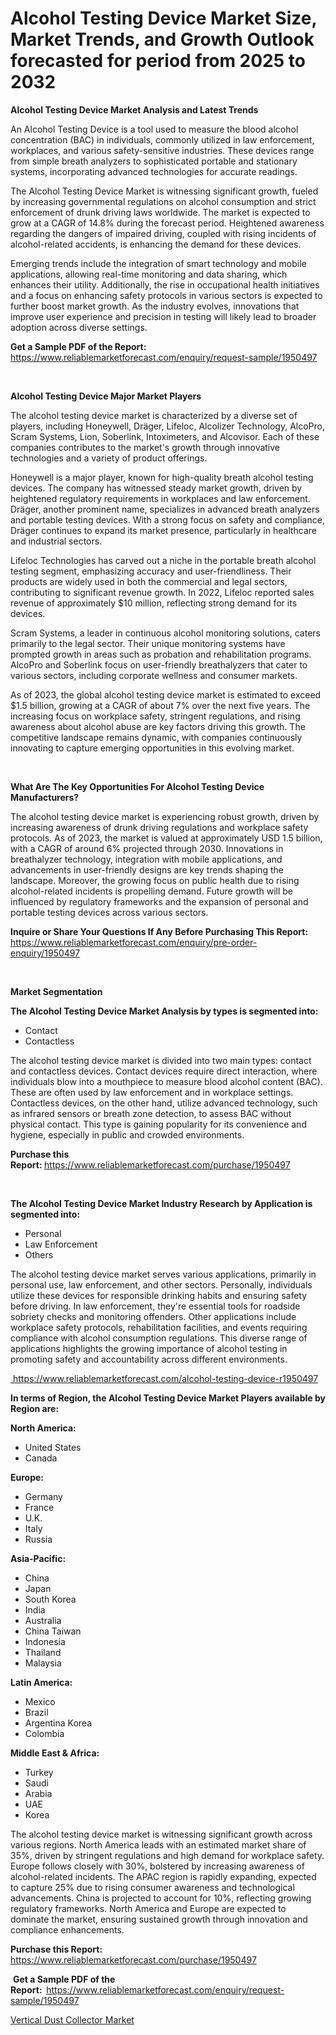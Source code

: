 <p><h1>Alcohol Testing Device Market Size, Market Trends, and Growth Outlook forecasted for period from 2025 to 2032</h1></p><p><strong>Alcohol Testing Device Market Analysis and Latest Trends</strong></p>
<p><p>An Alcohol Testing Device is a tool used to measure the blood alcohol concentration (BAC) in individuals, commonly utilized in law enforcement, workplaces, and various safety-sensitive industries. These devices range from simple breath analyzers to sophisticated portable and stationary systems, incorporating advanced technologies for accurate readings. </p><p>The Alcohol Testing Device Market is witnessing significant growth, fueled by increasing governmental regulations on alcohol consumption and strict enforcement of drunk driving laws worldwide. The market is expected to grow at a CAGR of 14.8% during the forecast period. Heightened awareness regarding the dangers of impaired driving, coupled with rising incidents of alcohol-related accidents, is enhancing the demand for these devices. </p><p>Emerging trends include the integration of smart technology and mobile applications, allowing real-time monitoring and data sharing, which enhances their utility. Additionally, the rise in occupational health initiatives and a focus on enhancing safety protocols in various sectors is expected to further boost market growth. As the industry evolves, innovations that improve user experience and precision in testing will likely lead to broader adoption across diverse settings.</p></p>
<p><strong>Get a Sample PDF of the Report:&nbsp;</strong> <a href="https://www.reliablemarketforecast.com/enquiry/request-sample/1950497?utm_campaign=2485&utm_medium=2&utm_source=Github&utm_content=ia&utm_term=19022025&utm_id=alcohol-testing-device">https://www.reliablemarketforecast.com/enquiry/request-sample/1950497</a></p>
<p>&nbsp;</p>
<p><strong>Alcohol Testing Device Major Market Players</strong></p>
<p><p>The alcohol testing device market is characterized by a diverse set of players, including Honeywell, Dräger, Lifeloc, Alcolizer Technology, AlcoPro, Scram Systems, Lion, Soberlink, Intoximeters, and Alcovisor. Each of these companies contributes to the market's growth through innovative technologies and a variety of product offerings.</p><p>Honeywell is a major player, known for high-quality breath alcohol testing devices. The company has witnessed steady market growth, driven by heightened regulatory requirements in workplaces and law enforcement. Dräger, another prominent name, specializes in advanced breath analyzers and portable testing devices. With a strong focus on safety and compliance, Dräger continues to expand its market presence, particularly in healthcare and industrial sectors.</p><p>Lifeloc Technologies has carved out a niche in the portable breath alcohol testing segment, emphasizing accuracy and user-friendliness. Their products are widely used in both the commercial and legal sectors, contributing to significant revenue growth. In 2022, Lifeloc reported sales revenue of approximately $10 million, reflecting strong demand for its devices.</p><p>Scram Systems, a leader in continuous alcohol monitoring solutions, caters primarily to the legal sector. Their unique monitoring systems have prompted growth in areas such as probation and rehabilitation programs. AlcoPro and Soberlink focus on user-friendly breathalyzers that cater to various sectors, including corporate wellness and consumer markets.</p><p>As of 2023, the global alcohol testing device market is estimated to exceed $1.5 billion, growing at a CAGR of about 7% over the next five years. The increasing focus on workplace safety, stringent regulations, and rising awareness about alcohol abuse are key factors driving this growth. The competitive landscape remains dynamic, with companies continuously innovating to capture emerging opportunities in this evolving market.</p></p>
<p>&nbsp;</p>
<p><strong>What Are The Key Opportunities For Alcohol Testing Device Manufacturers?</strong></p>
<p><p>The alcohol testing device market is experiencing robust growth, driven by increasing awareness of drunk driving regulations and workplace safety protocols. As of 2023, the market is valued at approximately USD 1.5 billion, with a CAGR of around 6% projected through 2030. Innovations in breathalyzer technology, integration with mobile applications, and advancements in user-friendly designs are key trends shaping the landscape. Moreover, the growing focus on public health due to rising alcohol-related incidents is propelling demand. Future growth will be influenced by regulatory frameworks and the expansion of personal and portable testing devices across various sectors.</p></p>
<p><strong>Inquire or Share Your Questions If Any Before Purchasing This Report:</strong> <a href="https://www.reliablemarketforecast.com/enquiry/pre-order-enquiry/1950497?utm_campaign=2485&utm_medium=2&utm_source=Github&utm_content=ia&utm_term=19022025&utm_id=alcohol-testing-device">https://www.reliablemarketforecast.com/enquiry/pre-order-enquiry/1950497</a></p>
<p>&nbsp;</p>
<p><strong>Market Segmentation</strong></p>
<p><strong>The Alcohol Testing Device Market Analysis by types is segmented into:</strong></p>
<p><ul><li>Contact</li><li>Contactless</li></ul></p>
<p><p>The alcohol testing device market is divided into two main types: contact and contactless devices. Contact devices require direct interaction, where individuals blow into a mouthpiece to measure blood alcohol content (BAC). These are often used by law enforcement and in workplace settings. Contactless devices, on the other hand, utilize advanced technology, such as infrared sensors or breath zone detection, to assess BAC without physical contact. This type is gaining popularity for its convenience and hygiene, especially in public and crowded environments.</p></p>
<p><strong>Purchase this Report:&nbsp;</strong><a href="https://www.reliablemarketforecast.com/purchase/1950497?utm_campaign=2485&utm_medium=2&utm_source=Github&utm_content=ia&utm_term=19022025&utm_id=alcohol-testing-device">https://www.reliablemarketforecast.com/purchase/1950497</a></p>
<p>&nbsp;</p>
<p><strong>The Alcohol Testing Device Market Industry Research by Application is segmented into:</strong></p>
<p><ul><li>Personal</li><li>Law Enforcement</li><li>Others</li></ul></p>
<p><p>The alcohol testing device market serves various applications, primarily in personal use, law enforcement, and other sectors. Personally, individuals utilize these devices for responsible drinking habits and ensuring safety before driving. In law enforcement, they're essential tools for roadside sobriety checks and monitoring offenders. Other applications include workplace safety protocols, rehabilitation facilities, and events requiring compliance with alcohol consumption regulations. This diverse range of applications highlights the growing importance of alcohol testing in promoting safety and accountability across different environments.</p></p>
<p><a href="https://www.reliablemarketforecast.com/alcohol-testing-device-r1950497?utm_campaign=2485&utm_medium=2&utm_source=Github&utm_content=ia&utm_term=19022025&utm_id=alcohol-testing-device">&nbsp;https://www.reliablemarketforecast.com/alcohol-testing-device-r1950497</a></p>
<p><strong>In terms of Region, the Alcohol Testing Device Market Players available by Region are:</strong></p>
<p>
    <p> <strong> North America: </strong>
        <ul>
            <li>United States</li>
            <li>Canada</li>
        </ul>
        </p> 
    <p> <strong> Europe: </strong>
        <ul>
            <li>Germany</li>
            <li>France</li>
            <li>U.K.</li>
            <li>Italy</li>
            <li>Russia</li>
        </ul>
        </p> 
    <p> <strong> Asia-Pacific: </strong>
        <ul>
            <li>China</li>
            <li>Japan</li>
            <li>South Korea</li>
            <li>India</li>
            <li>Australia</li>
            <li>China Taiwan</li>
            <li>Indonesia</li>
            <li>Thailand</li>
            <li>Malaysia</li>
        </ul>
        </p> 
    <p> <strong> Latin America: </strong>
        <ul>
            <li>Mexico</li>
            <li>Brazil</li>
            <li>Argentina Korea</li>
            <li>Colombia</li>
        </ul>
        </p> 
    <p> <strong> Middle East & Africa: </strong>
        <ul>
            <li>Turkey</li>
            <li>Saudi</li>
            <li>Arabia</li>
            <li>UAE</li>
            <li>Korea</li>
        </ul>
    </p>
    </p>
<p><p>The alcohol testing device market is witnessing significant growth across various regions. North America leads with an estimated market share of 35%, driven by stringent regulations and high demand for workplace safety. Europe follows closely with 30%, bolstered by increasing awareness of alcohol-related incidents. The APAC region is rapidly expanding, expected to capture 25% due to rising consumer awareness and technological advancements. China is projected to account for 10%, reflecting growing regulatory frameworks. North America and Europe are expected to dominate the market, ensuring sustained growth through innovation and compliance enhancements.</p></p>
<p><strong>Purchase this Report: </strong><a href="https://www.reliablemarketforecast.com/purchase/1950497?utm_campaign=2485&utm_medium=2&utm_source=Github&utm_content=ia&utm_term=19022025&utm_id=alcohol-testing-device">https://www.reliablemarketforecast.com/purchase/1950497</a></p>
<p>&nbsp;<strong>Get a Sample PDF of the Report:&nbsp;&nbsp;</strong><a href="https://www.reliablemarketforecast.com/enquiry/request-sample/1950497?utm_campaign=2485&utm_medium=2&utm_source=Github&utm_content=ia&utm_term=19022025&utm_id=alcohol-testing-device">https://www.reliablemarketforecast.com/enquiry/request-sample/1950497</a></p>
<p><strong></strong></p>
<p><p><a href="https://github.com/mathastilley812967/Market-Research-Report-List-1/blob/main/vertical-dust-collector-market.md?utm_campaign=2485&utm_medium=2&utm_source=Github&utm_content=ia&utm_term=19022025&utm_id=alcohol-testing-device">Vertical Dust Collector Market</a></p></p>
